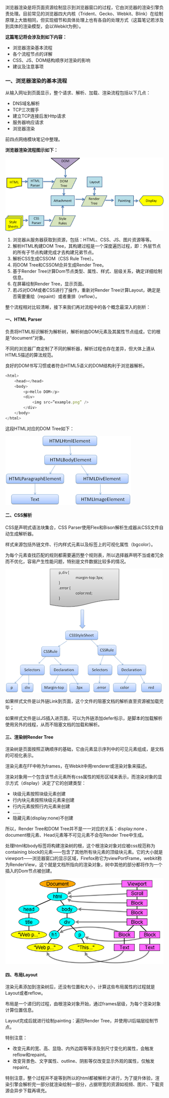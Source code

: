 浏览器渲染是将页面资源绘制显示到浏览器窗口的过程，它由浏览器的渲染引擎负责处理。目前常见的浏览器四大内核（Trident、Gecko、Webkit、Blink）在绘制原理上大致相同，但实现细节和具体处理上也有各自的处理方式（这篇笔记若涉及到具体的渲染模型，会以Webkit为例）。

**这篇笔记将会涉及到如下内容：**

* 浏览器渲染基本流程
* 各个流程节点的详解
* CSS、JS、DOM结构顺序对渲染的影响
* 建议及注意事项

### 一、浏览器渲染的基本流程

从输入网址到页面显示，整个请求、解析、加载、渲染流程包括以下几点：

* DNS域名解析
* TCP三次握手
* 建立TCP连接后发Http请求
* 服务器响应请求
* 浏览器渲染

前四点网络模块笔记中整理。

**浏览器渲染流程图示如下：**

![](/assets/render.png)

1. 浏览器从服务器获取到资源，包括：HTML、CSS、JS、图片资源等等。
2. 解析HTML构建DOM Tree，其构建过程是一个深度遍历过程，即：外层节点的所有子节点构建完成才去构建兄弟节点。
3. 解析CSS生成CSSOM（CSS Rule Tree）。
4. 将DOM Tree和CSSOM合并生成Render Tree。
5. 基于Render Tree计算Dom节点类型、属性、样式、层级关系，确定详细绘制信息。
6. 在屏幕绘制Render Tree，显示页面。
7. 若JS对DOM或者CSS进行了操作，重新对Render Tree计算Layout，确定是否需要重绘（repaint）或者重排（reflow）。

整个流程相对比较清晰，接下来我们再对流程中的各个概念最深入的剖析：

#### 一、HTML Parser

负责将HTML标识解析为解析树，解析树由DOM元素及其属性节点组成，它的根是“document”对象。

不同的浏览器厂商定制了不同的解析器，解析过程也存在差异，但大体上遵从HTML5描述的算法规范。

良好的DOM书写习惯或者符合HTML5语义的DOM结构利于浏览器解析。

```js
<html>
    <head></head>
    <body>
        <p>Hello DOM</p>
        <div>
            <img src=”example.png” />
        </div>
    </body>
</html>
```

这段HTML对应的DOM Tree如下：

![](/assets/render1.png)

#### 二、CSS解析

CSS是声明式语法块集合，CSS Parser使用Flex和Bison解析生成器从CSS文件自动生成解析器。

样式来源包括外链文件、行内样式元素以及标签上的可视化属性（bgcolor）。

为每个元素查找匹配的规则都需要遍历整个规则表，所以选择器声明不当或者冗余而不优化，容易产生性能问题，特别是文件数据比较多的情况。

![](/assets/render2.png)

如果样式文件是以外链Link到页面，这个文件的阻塞文档的解析直至资源被加载完毕；

如果样式文件是以JS插入进页面，可以为外链添加defer标示，是脚本的加载解析使用另外的线程，从而不阻塞文档的加载和解析。

#### 三、渲染树Render Tree

渲染树是页面按照正确顺序的基础，它由元素显示序列中的可见元素组成，是文档的可视化表示。

渲染元素在FF中称为frames，在Webkit中用renderer或渲染对象来描述。

渲染对象用一个包含该节点元素所有css属性的矩形区域来表示，而渲染对象的显示方式（display）决定了它的创建类型：

* 块级元素按照块级元素创建
* 行内块元素按照块级元素来创建
* 行内元素按照行内元素来创建
* ......
* 隐藏元素\(display:none\)不创建

所以，Render Tree和DOM Tree并不是一一对应的关系：display:none 、document根元素、Head元素等不可见元素不会在Render Tree中生成。

处理html和body标签将构建渲染树的根，这个根渲染对象对应被css规范称为containing block的元素——包含了其他所有块元素的顶级块元素。它的大小就是viewport——浏览器窗口的显示区域，Firefox称它为viewPortFrame，webkit称为RenderView，这个就是文档所指向的渲染对象，树中其他的部分都将作为一个插入的Dom节点被创建。

![](/assets/render3.png)

#### 四、布局Layout

渲染元素添加到渲染树后，还没有位置和大小，计算这些布局属性的过程就是Layout或者reflow。

布局是一个递归的过程，由根渲染对象开始，通过frames层级，为每个渲染对象计算位置信息。

Layout完成后就进行绘制painting：遍历Render Tree，并使用UI后端层绘制节点。

特别注意：

* 改变元素的宽、高、显隐、内外边距等等涉及到尺寸变化的属性，会触发reflow和repaint。
* 改变背景色、文字属性、outline、阴影等仅改变显示外观的属性，仅触发repaint。



特别注意，整个过程并不是等到所以的html都被解析才进行，为了提升体验，渲染引擎会解析完一部分就渲染绘制一部分，占据带宽的资源如视频、图片、下载资源会异步下载再填充。




